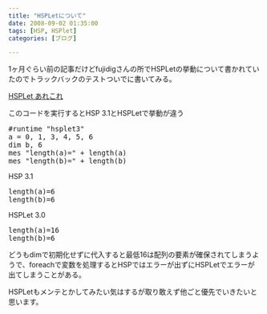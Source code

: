 ```yaml
---
title: "HSPLetについて"
date: 2008-09-02 01:35:00
tags: [HSP, HSPlet]
categories: [ブログ]

---
```


1ヶ月ぐらい前の記事だけどfujidigさんの所でHSPLetの挙動について書かれていたのでトラックバックのテストついでに書いてみる。

[HSPLet あれこれ][1]

 [1]: http://d.hatena.ne.jp/chaperatta/20080805/1217938231

このコードを実行するとHSP 3.1とHSPLetで挙動が違う

<pre>#runtime "hsplet3"
a = 0, 1, 3, 4, 5, 6
dim b, 6
mes "length(a)=" + length(a)
mes "length(b)=" + length(b)
</pre>

HSP 3.1

<pre>length(a)=6
length(b)=6
</pre>

HSPLet 3.0 

<pre>length(a)=16
length(b)=6
</pre>

どうもdimで初期化せずに代入すると最低16は配列の要素が確保されてしまうようで、foreachで変数を処理するとHSPではエラーが出ずにHSPLetでエラーが出てしまうことがある。

HSPLetもメンテとかしてみたい気はするが取り敢えず他ごと優先でいきたいと思います。
